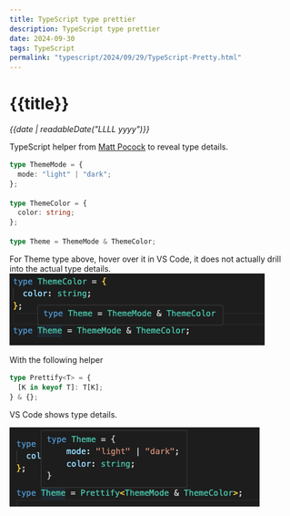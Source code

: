 ```yaml
---
title: TypeScript type prettier
description: TypeScript type prettier
date: 2024-09-30
tags: TypeScript
permalink: "typescript/2024/09/29/TypeScript-Pretty.html"
---
```


# {{title}}

*{{date | readableDate("LLLL yyyy")}}*

TypeScript helper from [Matt Pocock](https://twitter.com/mattpocockuk) to reveal type details.

```typescript
type ThemeMode = {
  mode: "light" | "dark";
};

type ThemeColor = {
  color: string;
};

type Theme = ThemeMode & ThemeColor;
```

For Theme type above, hover over it in VS Code, it does not actually drill into the actual type details.
<img src="https://github.com/StormHub/stormhub/blob/main/resources/2024-09-30/type.png?raw=true" alt="VS code no types">

With the following helper

```typescript
type Prettify<T> = {
  [K in keyof T]: T[K];
} & {};
```

VS Code shows type details.

<img src="https://github.com/StormHub/stormhub/blob/main/resources/2024-09-30/prettier.png?raw=true" alt="VS code with types">


